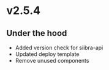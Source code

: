 # v2.5.4

## Under the hood

- Added version check for siibra-api
- Updated deploy template
- Remove unused components
